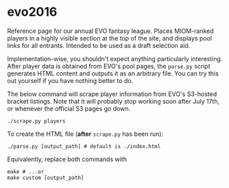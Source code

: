 # evo2016
Reference page for our annual EVO fantasy league. Places MIOM-ranked players in a highly visible section at the top of the site, and displays pool links for all entrants. Intended to be used as a draft selection aid.

Implementation-wise, you shouldn't expect anything particularly interesting. After player data is obtained from EVO's pool pages, the `parse.py` script generates HTML content and outputs it as an arbitrary file. You can try this out yourself if you have nothing better to do.

The below command will scrape player information from EVO's S3-hosted bracket listings. Note that it will probably stop working soon after July 17th, or whenever the official S3 pages go down.
```
./scrape.py players
```

To create the HTML file (**after** `scrape.py` has been run):
```
./parse.py [output_path] # default is ./index.html
```

Equivalently, replace both commands with
```
make # ...or
make custom [output_path]
```
